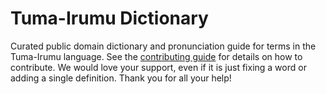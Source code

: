 
# Tuma-Irumu Dictionary

Curated public domain dictionary and pronunciation guide for terms in the Tuma-Irumu language. See the [contributing guide](https://github.com/drumworkteam/term/blob/make/.github/contributing.md) for details on how to contribute. We would love your support, even if it is just fixing a word or adding a single definition. Thank you for all your help!